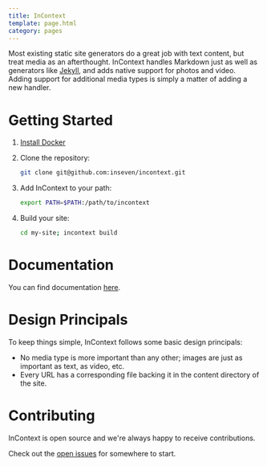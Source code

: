```yaml
---
title: InContext
template: page.html
category: pages
---
```


Most existing static site generators do a great job with text content, but treat media as an afterthought. InContext handles Markdown just as well as generators like [Jekyll](https://jekyllrb.com/), and adds native support for photos and video. Adding support for additional media types is simply a matter of adding a new handler.

# Getting Started

1. [Install Docker](https://docs.docker.com/engine/install/)
2. Clone the repository:

   ```bash
   git clone git@github.com:inseven/incontext.git
   ```
   
3. Add InContext to your path:

   ```bash
   export PATH=$PATH:/path/to/incontext
   ```

4. Build your site:

   ```bash
   cd my-site; incontext build
   ```

# Documentation

You can find documentation [here](docs).

# Design Principals

To keep things simple, InContext follows some basic design principals:

- No media type is more important than any other; images are just as important as text, as video, etc.
- Every URL has a corresponding file backing it in the content directory of the site.

# Contributing

InContext is open source and we're always happy to receive contributions.

Check out the [open issues](https://github.com/inseven/incontext/issues) for somewhere to start.
